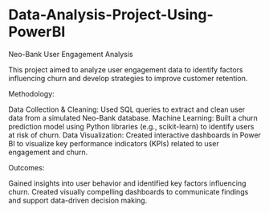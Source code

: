 # Data-Analysis-Project-Using-PowerBI
Neo-Bank User Engagement Analysis

This project aimed to analyze user engagement data to identify factors influencing churn and develop strategies to improve customer retention.

Methodology:

Data Collection & Cleaning: Used SQL queries to extract and clean user data from a simulated Neo-Bank database.
Machine Learning: Built a churn prediction model using Python libraries (e.g., scikit-learn) to identify users at risk of churn.
Data Visualization: Created interactive dashboards in Power BI to visualize key performance indicators (KPIs) related to user engagement and churn.

Outcomes:

Gained insights into user behavior and identified key factors influencing churn.
Created visually compelling dashboards to communicate findings and support data-driven decision making.
